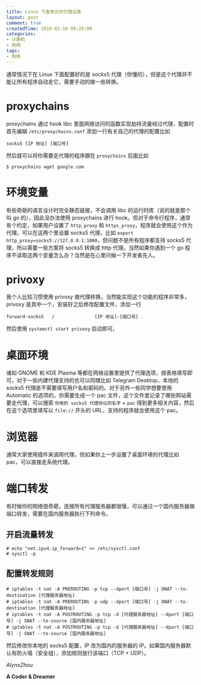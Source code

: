 ```yaml
---
title: Linux 下面常见的代理设置
layout: post
comment: true
createdTime: 2019-02-10 09:28:00
categories:
- 计算机
- 网络
tags:
- 网络
---
```

通常情况下在 Linux 下面配置好的是 socks5 代理（你懂的），但是这个代理并不能让所有程序自动走它，需要手动的做一些转换。

<!--more-->

# proxychains

proxychains 通过 hook libc 里面网络访问的函数实现劫持流量经过代理，配置时首先编辑 `/etc/proxychains.conf` 添加一行有关自己的代理的配置比如

```
socks5 [IP 地址] [端口号]
```

然后就可以将你需要走代理的程序跟在 `proxychains` 后面比如

```
$ proxychains wget google.com
```

# 环境变量

有些奇葩的语言设计时完全静态链接，不会调用 libc 的运行时库（说的就是那个叫 go 的），因此没办法使用 proxychains 进行 hook。但对于命令行程序，通常有个约定，如果用户设置了 `http_proxy` 和 `https_proxy`，程序就会使用这个作为代理。可以在这两个里设置 socks5 代理，比如 `export http_proxy=socks5://127.0.0.1:1080`，但问题不是所有程序都支持 socks5 代理，所以需要一些方案将 socks5 转换成 http 代理。当然如果你遇到一个 go 程序不读取这两个变量怎么办？当然是在心里问候一下开发者先人。

# privoxy

我个人比较习惯使用 privoxy 做代理转换，当然能实现这个功能的程序非常多，privoxy 是其中一个，安装好之后修改配置文件，添加一行

```
forward-socks5   /               [IP 地址]:[端口号] .
```

然后使用 `systemctl start privoxy` 启动即可。

# 桌面环境

诸如 GNOME 和 KDE Plasma 等都在网络设置里提供了代理选项，按表格填写即可，对于一些内建代理支持的也可以同理比如 Telegram Desktop，本地的 socks5 代理是不需要填写用户名和密码的。对于另外一些同学想要使用 Automatic 的选项的，你需要生成一个 pac 文件，这个文件里记录了哪些网站需要走代理，可以搜索 `你用的 socks5 代理协议的名字` + `pac` 得到更多相关内容，然后在这个选项里填写以 `file://` 开头的 URL，支持的程序就会使用这个 pac。

# 浏览器

通常大家使用插件来调用代理，但如果你上一步设置了桌面环境的代理比如 pac，可以直接走系统代理。

# 端口转发

有时候你的网络很奇葩，连接所有代理服务器都很慢，可以通过一个国内服务器做端口转发，需要在国内服务器执行下列命令。

## 开启流量转发

```
# echo "net.ipv4.ip_forward=1" >> /etc/sysctl.conf
# sysctl -p
```

## 配置转发规则

```
# iptables -t nat -A PREROUTING -p tcp --dport [端口号] -j DNAT --to-destination [代理服务器地址]
# iptables -t nat -A PREROUTING -p udp --dport [端口号] -j DNAT --to-destination [代理服务器地址]
# iptables -t nat -A POSTROUTING -p tcp -d [代理服务器地址] --dport [端口号] -j SNAT --to-source [国内服务器地址]
# iptables -t nat -A POSTROUTING -p tcp -d [代理服务器地址] --dport [端口号] -j SNAT --to-source [国内服务器地址]
```

然后修改你本地的 socks5 配置，IP 改为国内的服务器的 IP。如果国内服务器默认有防火墙（安全组），添加规则放行该端口（TCP + UDP）。

*AlynxZhou*

**A Coder & Dreamer**
